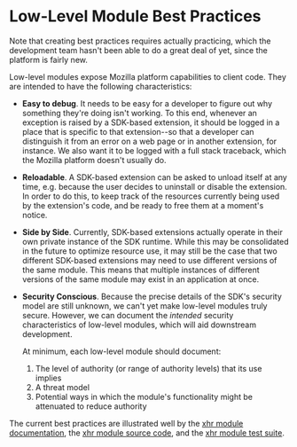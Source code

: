 # Low-Level Module Best Practices #

<span class="aside">
Note that creating best practices requires actually practicing, which
the development team hasn't been able to do a great deal of yet, since the
platform is fairly new.
</span>

Low-level modules expose Mozilla platform
capabilities to client code. They are intended to have the following
characteristics:

  * **Easy to debug**.  It needs to be easy for a developer to figure
    out why something they're doing isn't working.  To this end,
    whenever an exception is raised by a SDK-based extension, it
    should be logged in a place that is specific to that
    extension--so that a developer can distinguish it from an error on
    a web page or in another extension, for instance. We also want it
    to be logged with a full stack traceback, which the Mozilla
    platform doesn't usually do.

  * **Reloadable**. A SDK-based extension can be asked to unload
    itself at any time, e.g. because the user decides to
    uninstall or disable the extension. In order to do this,
    to keep track of the resources currently being used by
    the extension's code, and be ready to free them at a moment's
    notice.

  * **Side by Side**. Currently, SDK-based extensions actually
    operate in their own private instance of the SDK runtime.
    While this may be consolidated in the future to optimize resource
    use, it may still be the case that two different SDK-based
    extensions may need to use different versions of the same module.
    This means that multiple instances of different versions of
    the same module may exist in an application at once.

  * **Security Conscious**. Because the precise details of the SDK's
    security model are still unknown, we can't yet make low-level
    modules truly secure. However, we can document the *intended*
    security characteristics of low-level modules, which will
    aid downstream development.

    At minimum, each low-level module should document:

    1. The level of authority (or range of authority levels) that its
       use implies
    2. A threat model
    3. Potential ways in which the module's functionality might
       be attenuated to reduce authority

The current best practices are illustrated well by the [xhr module
documentation][], the [xhr module source code][], and the [xhr module test
suite][].

  [xhr module documentation]: packages/api-utils/docs/xhr.html
  [xhr module source code]: packages/api-utils/lib/xhr.js
  [xhr module test suite]: packages/api-utils/tests/test-xhr.js
  [Chrome Object Wrappers]: https://wiki.mozilla.org/XPConnect_Chrome_Object_Wrapper
